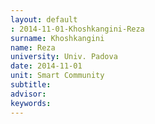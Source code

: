 ```yaml
---
layout: default 
: 2014-11-01-Khoshkangini-Reza
surname: Khoshkangini
name: Reza
university: Univ. Padova
date: 2014-11-01
unit: Smart Community
subtitle: 
advisor: 
keywords: 
---
```

